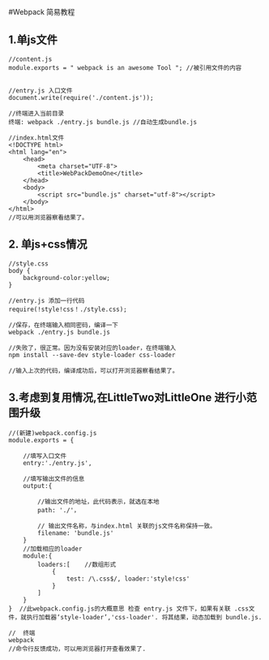 #Webpack 简易教程


## 1.单js文件


	//content.js
	module.exports = " webpack is an awesome Tool "; //被引用文件的内容


	//entry.js 入口文件
	document.write(require('./content.js'));

	//终端进入当前目录
	终端: webpack ./entry.js bundle.js //自动生成bundle.js

	//index.html文件
	<!DOCTYPE html>
	<html lang="en">
		<head>
    		<meta charset="UTF-8">
    		<title>WebPackDemoOne</title>
		</head>
		<body>
    		<script src="bundle.js" charset="utf-8"></script>
		</body>
	</html>
	//可以用浏览器察看结果了。

## 2. 单js+css情况


	//style.css
	body {
		background-color:yellow;
	}

	//entry.js 添加一行代码
	require(!style!css！./style.css);

	//保存，在终端输入相同密码，编译一下
	webpack ./entry.js bundle.js

	//失败了，很正常。因为没有安装对应的loader，在终端输入
	npm install --save-dev style-loader css-loader

	//输入上次的代码，编译成功后，可以打开浏览器察看结果了。

## 3.考虑到复用情况,在LittleTwo对LittleOne 进行小范围升级

	//(新建)webpack.config.js
	module.exports = {

		//填写入口文件
		entry:'./entry.js',

		//填写输出文件的信息
		output:{

			//输出文件的地址，此代码表示，就选在本地
			path: './'，

			// 输出文件名称，与index.html 关联的js文件名称保持一致。
			filename: 'bundle.js'
		}
		//加载相应的loader
		module:{
			loaders:[    //数组形式
				{
					test: /\.css$/, loader:'style!css'
				}
			]
		}
	}  //此webpack.config.js的大概意思 检查 entry.js 文件下，如果有关联 .css文件，就执行加载器‘style-loader’,'css-loader'. 将其结果，动态加载到 bundle.js.

	//  终端
	webpack
	//命令行反馈成功，可以用浏览器打开查看效果了.








 
